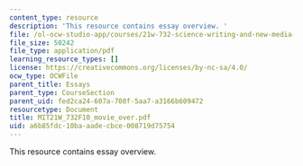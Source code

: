 ```yaml
---
content_type: resource
description: 'This resource contains essay overview. '
file: /ol-ocw-studio-app/courses/21w-732-science-writing-and-new-media-fall-2010/a6b85fdc10baaadecbce008719d75754_MIT21W_732F10_movie_over.pdf
file_size: 50242
file_type: application/pdf
learning_resource_types: []
license: https://creativecommons.org/licenses/by-nc-sa/4.0/
ocw_type: OCWFile
parent_title: Essays
parent_type: CourseSection
parent_uid: fed2ca24-607a-708f-5aa7-a3166b609472
resourcetype: Document
title: MIT21W_732F10_movie_over.pdf
uid: a6b85fdc-10ba-aade-cbce-008719d75754
---
```

This resource contains essay overview. 